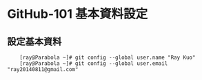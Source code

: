 GitHub-101 基本資料設定
====

設定基本資料
----

        [ray@Parabola ~]# git config --global user.name "Ray Kuo"
        [ray@Parabola ~]# git config --global user.email "ray20140811@gmail.com"
